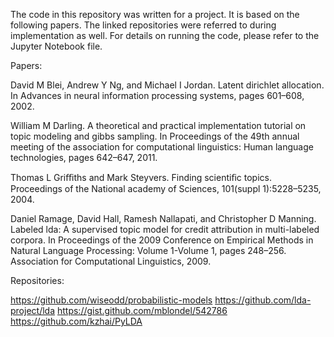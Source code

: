 The code in this repository was written for a project. It is based on the following papers. The linked repositories were referred to during implementation as well. For details on running the code, please refer to the Jupyter Notebook file.

Papers:

David M Blei, Andrew Y Ng, and Michael I Jordan. Latent dirichlet allocation. In Advances in neural information processing systems, pages 601–608, 2002.

William M Darling. A theoretical and practical implementation tutorial on topic modeling and gibbs sampling. In Proceedings of the 49th annual meeting of the association for computational linguistics: Human language technologies, pages 642–647, 2011.

Thomas L Griﬃths and Mark Steyvers. Finding scientiﬁc topics. Proceedings of the National academy of Sciences, 101(suppl 1):5228–5235, 2004.

Daniel Ramage, David Hall, Ramesh Nallapati, and Christopher D Manning. Labeled lda: A supervised topic model for credit attribution in multi-labeled corpora. In Proceedings of the 2009 Conference on Empirical Methods in Natural Language Processing: Volume 1-Volume 1, pages 248–256. Association for Computational Linguistics, 2009.


Repositories:

https://github.com/wiseodd/probabilistic-models
https://github.com/lda-project/lda
https://gist.github.com/mblondel/542786
https://github.com/kzhai/PyLDA
